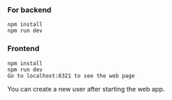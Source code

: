 ### For backend
    npm install
    npm run dev
    
### Frontend

    npm install
    npm run dev
    Go to localhost:8321 to see the web page
    
You can create a new user after starting the web app. 